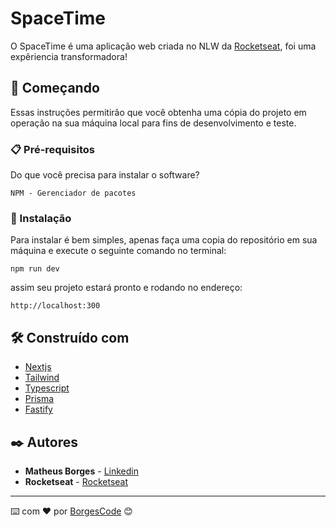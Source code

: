 # SpaceTime

O SpaceTime é uma aplicação web criada no NLW da [Rocketseat](https://www.rocketseat.com.br/), foi uma expêriencia transformadora!

## 🚀 Começando

Essas instruções permitirão que você obtenha uma cópia do projeto em operação na sua máquina local para fins de desenvolvimento e teste.

### 📋 Pré-requisitos

Do que você precisa para instalar o software?

```
NPM - Gerenciador de pacotes
```

### 🔧 Instalação

Para instalar é bem simples, apenas faça uma copia do repositório em sua máquina e execute o seguinte comando no terminal:

```
npm run dev
```

assim seu projeto estará pronto e rodando no endereço:

```
http://localhost:300
```

## 🛠️ Construído com

- [Nextjs](https://nextjs.org/) 
- [Tailwind](https://tailwindcss.com/) 
- [Typescript](https://www.typescriptlang.org/) 
- [Prisma](https://www.prisma.io/) 
- [Fastify](https://www.fastify.io/) 

## ✒️ Autores

- **Matheus Borges** - [Linkedin](https://www.linkedin.com/in/matheus-borges-4a7469239/)
-  **Rocketseat** - [Rocketseat](https://www.rocketseat.com.br/)

---

⌨️ com ❤️ por [BorgesCode](https://github.com/Borgeta-code) 😊

